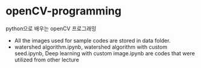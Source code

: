 # openCV-programming
python으로 배우는 openCV 프로그래밍

- All the images used for sample codes are stored in data folder.
- watershed algorithm.ipynb, watershed algorithm with custom seed.ipynb, Deep learning with custom image.ipynb are codes that were utilized from other lecture

